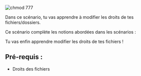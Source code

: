 
![chmod 777](../assets/chmod777.png)

Dans ce scénario, tu vas apprendre à modifier les droits de tes fichiers/dossiers.

Ce scénario complète les notions abordées dans les scénarios :

Tu vas enfin apprendre modifier les droits de tes fichiers !




## Pré-requis :

* Droits des fichiers

